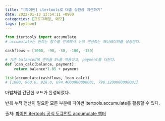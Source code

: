 ```yaml
---
title: "[파이썬] itertools로 대출 상환금 계산하기"
date: 2022-01-13 13:54:11 +0900
categories: [프로그래밍, 메모]
tags: [python]
---
```


```python
from itertools import accumulate
# accumulate는 원하는 함수를 반복해서 누적 연산하는 제너레이터를 생성한다.

cashflows = [1000, -90, -80, -100, -120]

# 기존 balanced에 연이율 5%를 적용하고, payment를 더한다.
def loan_calc(balance, payment):
    return balance*1.05 + payment

list(accumulate(cashflows, loan_calc))
# [1000, 960.0, 928.0, 874.4000000000001, 798.1200000000001]
```

마법처럼 간단한 코드가 완성되었다.

반복 누적 연산이 필요한 모든 부분에 파이썬 itertools.accumulate를 활용할 수 있다.

출처: [파이썬 itertools 공식 도큐먼트 accumulate 챕터](https://docs.python.org/3/library/itertools.html#itertools.accumulate)
